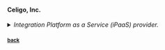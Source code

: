 #### Celigo, Inc.  
<details>
<summary><i>Integration Platform as a Service (iPaaS) provider.</i></summary>

**Edited copy**:  
<img src="..\assets\celigo\celigo-integration-edit-example.png" alt="edited-celigo-copy">

**Original copy** *(as of 29 August 2019)* :

![celigo-original](..\assets\celigo\celigo-integration-page-example.png)
</details>

<sub>[**back**](../copyedits/README.md)</sub>
